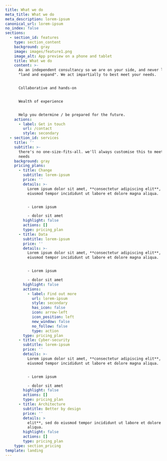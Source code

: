 ```yaml
---
title: What we do
meta_title: What we do
meta_description: lorem-ipsum
canonical_url: lorem-ipsum
no_index: false
sections:
  - section_id: features
    type: section_content
    background: gray
    image: images/feature1.png
    image_alt: App preview on a phone and tablet
    title: What we do
    content: >-
      As an independent consultancy so we are on your side, and never looking to
      "land and expand". We act impartially to best meet your needs.


      Collaborative and hands-on


      Wealth of experience


      Help you determine / be prepared for the future.
    actions:
      - label: Get in touch
        url: /contact
        style: secondary
  - section_id: services
    title: ''
    subtitle: >-
      there's no one-size-fits-all. we'll always customise this to meet your
      needs
    background: gray
    pricing_plans:
      - title: Change
        subtitle: lorem-ipsum
        price: ''
        details: >-
          Lorem ipsum dolor sit amet, **consectetur adipiscing elit**, sed do
          eiusmod tempor incididunt ut labore et dolore magna aliqua.


          - Lorem ipsum

          - dolor sit amet
        highlight: false
        actions: []
        type: pricing_plan
      - title: Data
        subtitle: lorem-ipsum
        price: ''
        details: >-
          Lorem ipsum dolor sit amet, **consectetur adipiscing elit**, sed do
          eiusmod tempor incididunt ut labore et dolore magna aliqua.


          - Lorem ipsum

          - dolor sit amet
        highlight: false
        actions:
          - label: Find out more
            url: lorem-ipsum
            style: secondary
            has_icon: false
            icon: arrow-left
            icon_position: left
            new_window: false
            no_follow: false
            type: action
        type: pricing_plan
      - title: Cyber-security
        subtitle: lorem-ipsum
        price: ''
        details: >-
          Lorem ipsum dolor sit amet, **consectetur adipiscing elit**, sed do
          eiusmod tempor incididunt ut labore et dolore magna aliqua.


          - Lorem ipsum

          - dolor sit amet
        highlight: false
        actions: []
        type: pricing_plan
      - title: Architecture
        subtitle: Better by design
        price: ''
        details: >
          elit**, sed do eiusmod tempor incididunt ut labore et dolore magna
          aliqua.
        highlight: false
        actions: []
        type: pricing_plan
    type: section_pricing
template: landing
---
```

